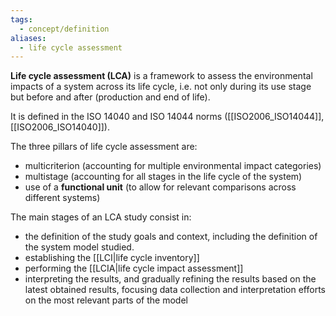 ```yaml
---
tags:
  - concept/definition
aliases:
  - life cycle assessment
---
```

**Life cycle assessment (LCA)** is a framework to assess the environmental impacts of a system across its life cycle, i.e. not only during its use stage but before and after (production and end of life).

It is defined in the ISO 14040 and ISO 14044 norms ([[ISO2006_ISO14044]], [[ISO2006_ISO14040]]).

The three pillars of life cycle assessment are:
- multicriterion (accounting for multiple environmental impact categories)
- multistage (accounting for all stages in the life cycle of the system)
- use of a **functional unit** (to allow for relevant comparisons across different systems)

The main stages of an LCA study consist in:
- the definition of the study goals and context, including the definition of the system model studied.
- establishing the [[LCI|life cycle inventory]]
- performing the [[LCIA|life cycle impact assessment]]
- interpreting the results, and gradually refining the results based on the latest obtained results, focusing data collection and interpretation efforts on the most relevant parts of the model